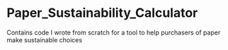# Paper_Sustainability_Calculator
Contains code I wrote from scratch for a tool to help purchasers of paper make sustainable choices
